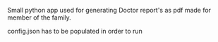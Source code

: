 Small python app used for generating Doctor report's as pdf made for member of the family. 


config.json has to be populated in order to run
